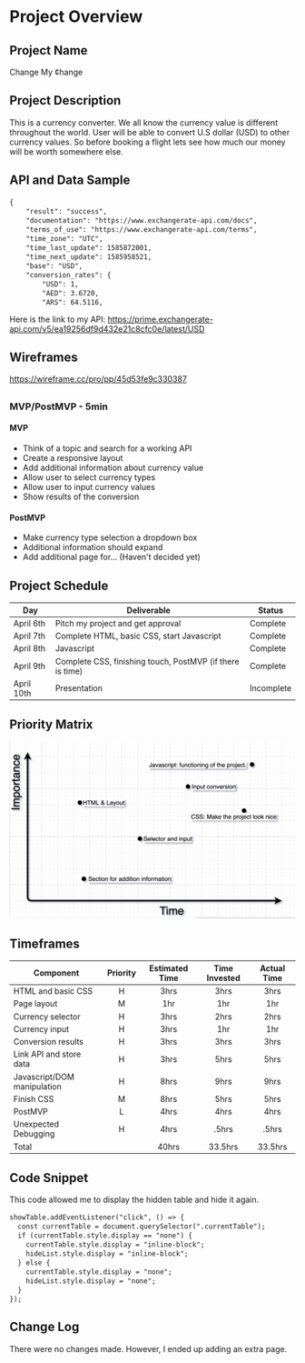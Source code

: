 # Project Overview

## Project Name

Change My ¢hange

##

## Project Description

This is a currency converter. We all know the currency value is different throughout the world. User will be able to convert U.S dollar (USD) to other currency values. So before booking a flight lets see how much our money will be worth somewhere else.

##

## API and Data Sample

```
{
    "result": "success",
    "documentation": "https://www.exchangerate-api.com/docs",
    "terms_of_use": "https://www.exchangerate-api.com/terms",
    "time_zone": "UTC",
    "time_last_update": 1585872001,
    "time_next_update": 1585958521,
    "base": "USD",
    "conversion_rates": {
        "USD": 1,
        "AED": 3.6720,
        "ARS": 64.5116,
```

Here is the link to my API: https://prime.exchangerate-api.com/v5/ea19256df9d432e21c8cfc0e/latest/USD

##

## Wireframes

https://wireframe.cc/pro/pp/45d53fe9c330387

##

### MVP/PostMVP - 5min

#### MVP

- Think of a topic and search for a working API
- Create a responsive layout
- Add additional information about currency value
- Allow user to select currency types
- Allow user to input currency values
- Show results of the conversion

#### PostMVP

- Make currency type selection a dropdown box
- Additional information should expand
- Add additional page for... (Haven't decided yet)

##

## Project Schedule

| Day        | Deliverable                                               | Status     |
| ---------- | --------------------------------------------------------- | ---------- |
| April 6th  | Pitch my project and get approval                         | Complete   |
| April 7th  | Complete HTML, basic CSS, start Javascript                | Complete   |
| April 8th  | Javascript                                                | Complete   |
| April 9th  | Complete CSS, finishing touch, PostMVP (if there is time) | Complete   |
| April 10th | Presentation                                              | Incomplete |

##

## Priority Matrix

![alt text](addins/Time-Importance-Matrix.png)

##

## Timeframes

| Component                   | Priority | Estimated Time | Time Invested | Actual Time |
| --------------------------- | :------: | :------------: | :-----------: | :---------: |
| HTML and basic CSS          |    H     |      3hrs      |     3hrs      |    3hrs     |
| Page layout                 |    M     |      1hr       |      1hr      |     1hr     |
| Currency selector           |    H     |      3hrs      |     2hrs      |    2hrs     |
| Currency input              |    H     |      3hrs      |      1hr      |     1hr     |
| Conversion results          |    H     |      3hrs      |     3hrs      |    3hrs     |
| Link API and store data     |    H     |      3hrs      |     5hrs      |    5hrs     |
| Javascript/DOM manipulation |    H     |      8hrs      |     9hrs      |    9hrs     |
| Finish CSS                  |    M     |      8hrs      |     5hrs      |    5hrs     |
| PostMVP                     |    L     |      4hrs      |     4hrs      |    4hrs     |
| Unexpected Debugging        |    H     |      4hrs      |     .5hrs     |    .5hrs    |
| Total                       |          |     40hrs      |    33.5hrs    |   33.5hrs   |

##

## Code Snippet

This code allowed me to display the hidden table and hide it again.

```
showTable.addEventListener("click", () => {
  const currentTable = document.querySelector(".currentTable");
  if (currentTable.style.display == "none") {
    currentTable.style.display = "inline-block";
    hideList.style.display = "inline-block";
  } else {
    currentTable.style.display = "none";
    hideList.style.display = "none";
  }
});
```

##

## Change Log

There were no changes made. However, I ended up adding an extra page.
